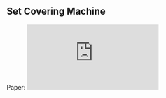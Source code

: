 ## Set Covering Machine

Paper: ![The Set Covering Machine](https://www.jmlr.org/papers/volume3/marchand02a/marchand02a.pdf)

